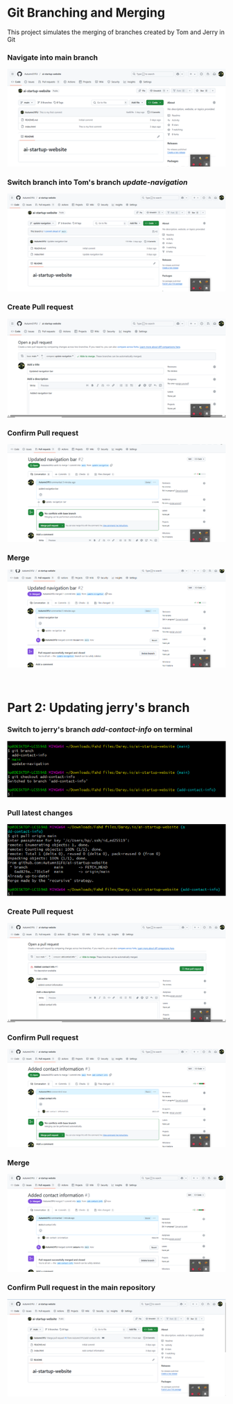 # Git Branching and Merging

This project simulates the merging of branches created by Tom and Jerry in Git

### Navigate into main branch 
![main-repo](Img/main_repo.png)


### Switch branch into Tom's branch *update-navigation*
![main-repo](Img/unav_b.png)


### Create Pull request 
![main-repo](Img/unav_pr.png)


### Confirm Pull request 
![main-repo](Img/unav_mr.png)


### Merge 
![main-repo](Img/unav_merged.png)
<br><br>
<br>


# Part 2: Updating jerry's branch

### Switch to jerry's branch *add-contact-info* on terminal 
![main-repo](Img/addcb_t.png)


### Pull latest changes 
![main-repo](Img/adp_t.png)


### Create Pull request
![main-repo](Img/addc_pr.png)


### Confirm Pull request 
![main-repo](Img/addc_mr.png)


### Merge
![main-repo](Img/addc_merged.png)


### Confirm Pull request in the main repository 
![main-repo](Img/main_r.png)